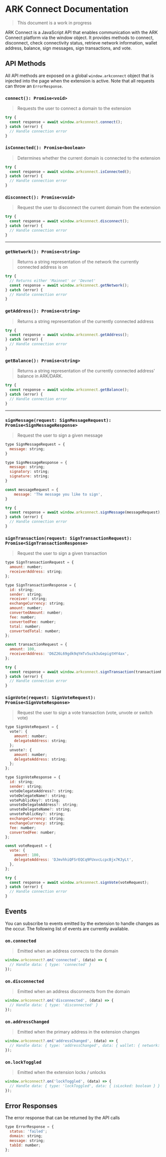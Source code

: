 # ARK Connect Documentation

> This document is a work in progress

ARK Connect is a JavaScript API that enables communication with the ARK Connect platform via the window object. It provides methods to connect, disconnect, check connectivity status, retrieve network information, wallet address, balance, sign messages, sign transactions, and vote.

## API Methods

All API methods are exposed on a global `window.arkconnect` object that is injected into the page when the extension is active. Note that all requests can throw an `ErrorResponse`.

### `connect(): Promise<void>`

> Requests the user to connect a domain to the extension

```javascript
try {
  const response = await window.arkconnect.connect();
} catch (error) {
  // Handle connection error
}
```

### `isConnected(): Promise<boolean>`

> Determines whether the current domain is connected to the extension

```javascript
try {
  const response = await window.arkconnect.isConnected();
} catch (error) {
  // Handle connection error
}
```

### `disconnect(): Promise<void>`

> Request the user to disconnect the current domain from the extension

```javascript
try {
  const response = await window.arkconnect.disconnect();
} catch (error) {
  // Handle connection error
}
```

---

### `getNetwork(): Promise<string>`

> Returns a string representation of the network the currently connected address is on

```javascript
try {
  // Returns either 'Mainnet' or 'Devnet'
  const response = await window.arkconnect.getNetwork();
} catch (error) {
  // Handle connection error
}
```

### `getAddress(): Promise<string>`

> Returns a string representation of the currently connected address

```javascript
try {
  const response = await window.arkconnect.getAddress();
} catch (error) {
  // Handle connection error
}
```

### `getBalance(): Promise<string>`

> Returns a string representation of the currently connected address' balance in ARK/DARK.

```javascript
try {
  const response = await window.arkconnect.getBalance();
} catch (error) {
  // Handle connection error
}
```

---

### `signMessage(request: SignMessageRequest): Promise<SignMessageResponse>`

> Request the user to sign a given message

```javascript
type SignMessageRequest = {
  message: string;
}

type SignMessageResponse = {
  message: string;
  signatory: string;
  signature: string;
}

const messageRequest = {
    message: 'The message you like to sign',
}

try {
  const response = await window.arkconnect.signMessage(messageRequest);
} catch (error) {
  // Handle connection error
}
```

### `signTransaction(request: SignTransactionRequest): Promise<SignTransactionResponse>`

> Request the user to sign a given transaction

```javascript
type SignTransactionRequest = {
  amount: number;
  receiverAddress: string;
};

type SignTransactionResponse = {
  id: string;
  sender: string;
  receiver: string;
  exchangeCurrency: string;
  amount: number;
  convertedAmount: number;
  fee: number;
  convertedFee: number;
  total: number;
  convertedTotal: number;
};

const transactionRequest = {
  amount: 100,
  receiverAddress: 'D6Z26L69gdk9qYmTv5uzk3uGepigtHY4ax',
};

try {
  const response = await window.arkconnect.signTransaction(transactionRequest);
} catch (error) {
  // Handle connection error
}
```

### `signVote(request: SignVoteRequest): Promise<SignVoteResponse>`

> Request the user to sign a vote transaction (vote, unvote or switch vote)

```javascript
type SignVoteRequest = {
  vote?: {
    amount: number;
    delegateAddress: string;
  };
  unvote?: {
    amount: number;
    delegateAddress: string;
  };
};

type SignVoteResponse = {
  id: string;
  sender: string;
  voteDelegateAddress?: string;
  voteDelegateName?: string;
  votePublicKey?: string;
  unvoteDelegateAddress?: string;
  unvoteDelegateName?: string;
  unvotePublicKey?: string;
  exchangeCurrency: string;
  exchangeCurrency: string;
  fee: number;
  convertedFee: number;
};

const voteRequest = {
  vote: {
    amount: 100,
    delegateAddress: 'DJmvhhiQFSrEQCq9FUxvcLcpcBjx7K3yLt',
  },
};

try {
  const response = await window.arkconnect.signVote(voteRequest);
} catch (error) {
  // Handle connection error
}
```

## Events

You can subscribe to events emitted by the extension to handle changes as the occur. The following list of events are currently available.

### `on.connected`

> Emitted when an address connects to the domain

```javascript
window.arkconnect?.on('connected', (data) => {
  // Handle data: { type: 'connected' }
});
```

### `on.disconnected`

> Emitted when an address disconnects from the domain

```javascript
window.arkconnect?.on('disconnected', (data) => {
  // Handle data: { type: 'disconnected' }
});
```

### `on.addressChanged`

> Emitted when the primary address in the extension changes

```javascript
window.arkconnect?.on('addressChanged', (data) => {
  // Handle data: { type: 'addressChanged', data: { wallet: { network: 'Mainnet|Devnet', address: <string>, coin: 'ARK' } } }
});
```

### `on.lockToggled`

> Emitted when the extension locks / unlocks

```javascript
window.arkconnect?.on('lockToggled', (data) => {
  // Handle data: { type: 'lockToggled', data: { isLocked: boolean } }
});
```

## Error Responses

The error response that can be returned by the API calls

```javascript
type ErrorResponse = {
  status: 'failed';
  domain: string;
  message: string;
  tabId: number;
};
```
